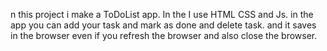 n this project i make a ToDoList app. In the I use HTML CSS and Js. in the app you can add your task and mark as done and delete task. and it saves in the browser even if you refresh the browser and also close the browser.

